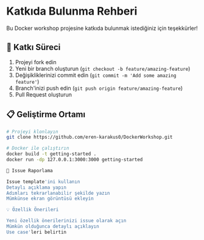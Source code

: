 # Katkıda Bulunma Rehberi

Bu Docker workshop projesine katkıda bulunmak istediğiniz için teşekkürler!

## 🔄 Katkı Süreci

1. Projeyi fork edin
2. Yeni bir branch oluşturun (`git checkout -b feature/amazing-feature`)
3. Değişikliklerinizi commit edin (`git commit -m 'Add some amazing feature'`)
4. Branch'inizi push edin (`git push origin feature/amazing-feature`)  
5. Pull Request oluşturun

## 📋 Geliştirme Ortamı

```bash
# Projeyi klonlayın
git clone https://github.com/eren-karakus0/DockerWorkshop.git

# Docker ile çalıştırın
docker build -t getting-started .
docker run -dp 127.0.0.1:3000:3000 getting-started

🐛 Issue Raporlama

Issue template'ini kullanın
Detaylı açıklama yapın
Adımları tekrarlanabilir şekilde yazın
Mümkünse ekran görüntüsü ekleyin

💡 Özellik Önerileri

Yeni özellik önerilerinizi issue olarak açın
Mümkün olduğunca detaylı açıklayın
Use case'leri belirtin
